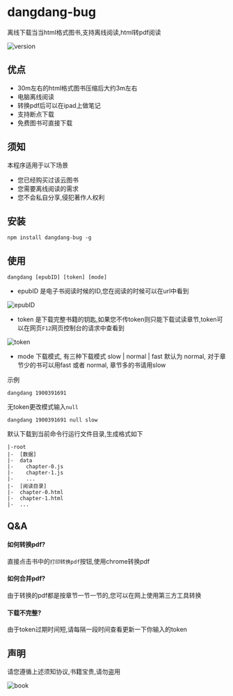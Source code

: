 # dangdang-bug

离线下载当当html格式图书,支持离线阅读,html转pdf阅读  

![version](https://img.shields.io/github/package-json/v/jon-millent/dangdang-bug.svg)
  
## 优点
* 30m左右的html格式图书压缩后大约3m左右
* 电脑离线阅读
* 转换pdf后可以在ipad上做笔记
* 支持断点下载
* 免费图书可直接下载

## 须知
本程序适用于以下场景

* 您已经购买过该云图书
* 您需要离线阅读的需求
* 您不会私自分享,侵犯著作人权利

## 安装
```shell script
npm install dangdang-bug -g
```

## 使用
```shell script
dangdang [epubID] [token] [mode]
```
* epubID 是电子书阅读时候的ID,您在阅读的时候可以在url中看到  

![epubID](https://i.loli.net/2020/09/24/tdo6ZTxeWrphsl9.png)

* token 是下载完整书籍的钥匙,如果您不传token则只能下载试读章节,token可以在网页`F12`网页控制台的请求中查看到  

![token](https://i.loli.net/2020/09/24/MG4dUeLusSkVq8F.png)

* mode 下载模式, 有三种下载模式 slow | normal | fast 默认为 normal, 对于章节少的书可以用fast 或者 normal, 章节多的书请用slow

示例
```shell script
dangdang 1900391691
```

无token更改模式输入`null`
```shell script
dangdang 1900391691 null slow
```

默认下载到当前命令行运行文件目录,生成格式如下
```shell script
|-root
|-  [数据]
|-  data
|-    chapter-0.js
|-    chapter-1.js
|-    ...
|-  [阅读目录]
|-  chapter-0.html
|-  chapter-1.html
|-  ...   
```

## Q&A

#### 如何转换pdf?
直接点击书中的`打印转换pdf`按钮,使用chrome转换pdf

#### 如何合并pdf?
由于转换的pdf都是按章节一节一节的,您可以在网上使用第三方工具转换

#### 下载不完整?
由于token过期时间短,请每隔一段时间查看更新一下你输入的token

## 声明
请您遵循上述须知协议,书籍宝贵,请勿盗用  

![book](https://i.loli.net/2020/10/11/Gk59jbtEHMUWuxL.png)
